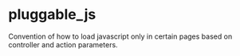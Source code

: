 pluggable_js
============

Convention of how to load javascript only in certain pages based on controller and action parameters.
